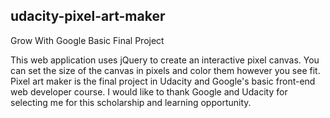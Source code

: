 ## udacity-pixel-art-maker

Grow With Google Basic Final Project

This web application uses jQuery to create an interactive pixel canvas. You can set the size of the canvas in pixels and color them however you see fit.
Pixel art maker is the final project in Udacity and Google's basic front-end web developer course. I would like to thank Google and Udacity for selecting me for this scholarship and learning opportunity.

